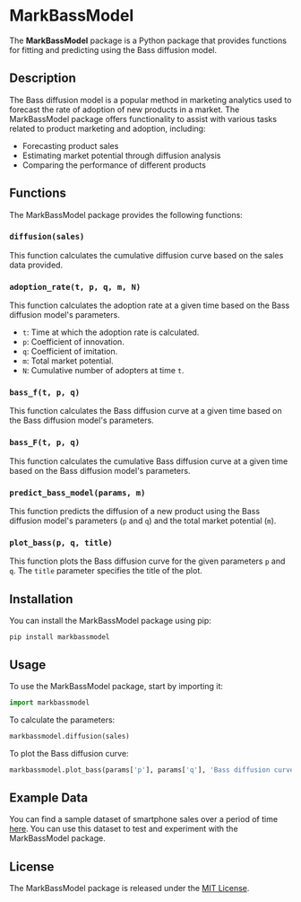 
# MarkBassModel

The **MarkBassModel** package is a Python package that provides functions for fitting and predicting using the Bass diffusion model.

## Description

The Bass diffusion model is a popular method in marketing analytics used to forecast the rate of adoption of new products in a market. The MarkBassModel package offers functionality to assist with various tasks related to product marketing and adoption, including:

- Forecasting product sales
- Estimating market potential through diffusion analysis
- Comparing the performance of different products

## Functions

The MarkBassModel package provides the following functions:

### `diffusion(sales)`

This function calculates the cumulative diffusion curve based on the sales data provided.

### `adoption_rate(t, p, q, m, N)`

This function calculates the adoption rate at a given time based on the Bass diffusion model's parameters.

- `t`: Time at which the adoption rate is calculated.
- `p`: Coefficient of innovation.
- `q`: Coefficient of imitation.
- `m`: Total market potential.
- `N`: Cumulative number of adopters at time `t`.

### `bass_f(t, p, q)`

This function calculates the Bass diffusion curve at a given time based on the Bass diffusion model's parameters.

### `bass_F(t, p, q)`

This function calculates the cumulative Bass diffusion curve at a given time based on the Bass diffusion model's parameters.

### `predict_bass_model(params, m)`

This function predicts the diffusion of a new product using the Bass diffusion model's parameters (`p` and `q`) and the total market potential (`m`).

### `plot_bass(p, q, title)`

This function plots the Bass diffusion curve for the given parameters `p` and `q`. The `title` parameter specifies the title of the plot.

## Installation

You can install the MarkBassModel package using pip:

```shell
pip install markbassmodel
```

## Usage

To use the MarkBassModel package, start by importing it:

```python
import markbassmodel
```

To calculate the parameters:

```python
markbassmodel.diffusion(sales)
```

To plot the Bass diffusion curve:

```python
markbassmodel.plot_bass(params['p'], params['q'], 'Bass diffusion curve')
```

## Example Data

You can find a sample dataset of smartphone sales over a period of time [here](https://drive.google.com/drive/folders/1rtiKrg9xa2TMH8cTqN2l-eHWqQG1ZH6c?usp=sharing). You can use this dataset to test and experiment with the MarkBassModel package.

## License

The MarkBassModel package is released under the [MIT License](https://opensource.org/licenses/MIT).




